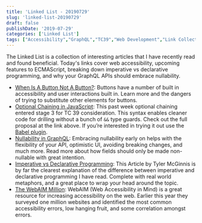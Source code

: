 ```yaml
---
title: 'Linked List - 20190729'
slug: 'linked-list-20190729'
draft: false
publishDate: '2019-07-29'
categories: ['Linked List']
tags: ["Accessibility","GraphQL","TC39","Web Development","Link Collection","JavaScript"]
---
```

The Linked List is a collection of interesting articles that I have recently read and found beneficial. Today's links cover web accessibility, upcoming features to ECMAScript, breaking down imperative vs declarative programming, and why your GraphQL APIs should embrace nullability.

- [When Is A Button Not A Button?](https://www.smashingmagazine.com/2019/02/buttons-interfaces/): Buttons have a number of built in accessibility and user interactions built in. Learn more and the dangers of trying to substitute other elements for buttons.
- [Optional Chaining in JavaScript](https://github.com/tc39/proposal-optional-chaining/blob/master/README.md): This past week optional chaining entered stage 3 for TC 39 consideration. This syntax enables cleaner code for drilling without a bunch of `&&` type guards. Check out the full proposal at the link above. If you’re interested in trying it out use the [Babel plugin](https://babeljs.io/docs/en/next/babel-plugin-proposal-optional-chaining).
- [Nullability in GraphQL](https://medium.com/expedia-group-tech/nullability-in-graphql-b8d06fbd8a3c): Embracing nullability early on helps with the flexibility of your API, optimistic UI, avoiding breaking changes, and much more. Read more about how fields should only be made non-nullable with great intention.
- [Imperative vs Declarative Programming](https://tylermcginnis.com/imperative-vs-declarative-programming/): This Article by Tyler McGinnis is by far the clearest explanation of the difference between imperative and declarative programming I have read. Complete with real world metaphors, and a great place to wrap your head around the topic.
- [The WebAIM Million](https://webaim.org/projects/million/): WebAIM (Web Accessibility in Mind) is a great resource for increasing accessibility on the web. Earlier this year they surveyed one million websites and identified the most common accessibility errors, low hanging fruit, and some correlation amongst errors.
